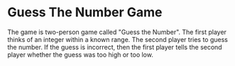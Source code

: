 # Guess The Number Game
The game is two-person game called "Guess the Number". The first player thinks of an integer within a known range. The second player tries to guess the number. If the guess is incorrect, then the first player tells the second player whether the guess was too high or too low.
